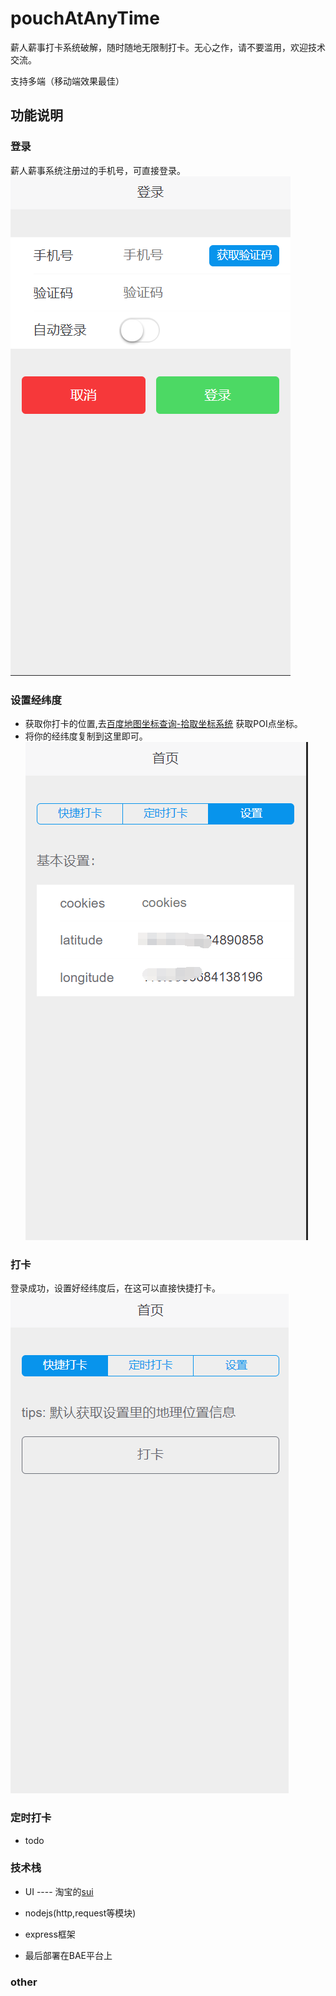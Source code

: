 # pouchAtAnyTime
薪人薪事打卡系统破解，随时随地无限制打卡。无心之作，请不要滥用，欢迎技术交流。

支持多端（移动端效果最佳）

## 功能说明

### 登录
薪人薪事系统注册过的手机号，可直接登录。
![](preview/login.png)

### 设置经纬度

- 获取你打卡的位置,去[百度地图坐标查询-拾取坐标系统](http://api.map.baidu.com/lbsapi/getpoint/index.html) 获取POI点坐标。
- 将你的经纬度复制到这里即可。
![](preview/setting.png)

### 打卡
登录成功，设置好经纬度后，在这可以直接快捷打卡。
![](preview/card.png)

### 定时打卡

- todo

### 技术栈

- UI ---- 淘宝的[sui](http://m.sui.taobao.org/components/)

- nodejs(http,request等模块)

- express框架

- 最后部署在BAE平台上

### other



















